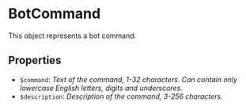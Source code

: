# BotCommand	

This object represents a bot command.	

## Properties	

- `$command`: _Text of the command, 1-32 characters. Can contain only lowercase English letters, digits and underscores._
- `$description`: _Description of the command, 3-256 characters._

